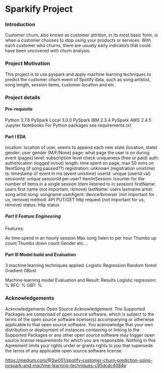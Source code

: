 # Sparkify Project

### Introduction

Customer churn, also known as customer attrition, in its most basic form, is when a customer chooses to stop using your products or services. With each customer who churns, there are usually early indicators that could have been uncovered with churn analysis.

### Project Motivation

This project is to use pyspark and apply machine learning techniques to predict the customer churn event of Spotify data, such as song artistist, song length, session items, customer location and etc.

### Project details

#### Pre-requisite

Python 3.7.6
PySpark Local 3.0.0
PySpark IBM 2.3.4
PySpark AWS 2.4.5
Jupyter Notebooks
For Python packages see requirements.txt


#### Part I EDA

location: location of user, seems to append each new state (location, state)
gender: user gender (M/F/None)
page: what page the user is on during event (pages)
level: subscription level check uniqueness (free or paid)
auth: authenication (logged in/out)
length: time spent on page, max 50 mins on NextSong (if song paused??)
registration: unknown (registration unixtime)
ts: timestamp of event in ms (event unixtime)
userId: unique (userId val)
sessionId: unique sessionId per user?
itemInSession: lcounter for the number of items in a single session (item listened to in session)
firstName: users first name (not important, remove)
lastName: users lastname
artist: song artist
song: songname
userAgent: device/browser (not important for us, remove)
method: API PUT/GET http request (not important for us, remove)
status: http status

##### Part II Feature Engineering

Features:

Av time spend in an hourly session
Max song listen to per hour 
Thumbs up count
Thumbs down count
Gender
etc....

#### Part III Model build and Evaluation
3 machine learning techniques applied:
Logistic Regression
Random forest
Gradient GBost

Machine learning model Evaluation and Result:
Results
Logistic regression: %
RFC: %
GBT: %

### Acknowledgements

Acknowledgements Open Source Acknowledgement. The Supported Packages are comprised of open source software, which is subject to the terms of the open source software license(s) accompanying or otherwise applicable to that open source software. You acknowledge that your own distribution or deployment of instances containing or linking to the Supported Packages or any other open source software may trigger open source license requirements for which you are responsible. Nothing in this Agreement limits your rights under or grants rights to you that supersede the terms of any applicable open source software license.

https://medium.com/@Sw001/spotify-customer-churn-prediction-using-pyspark-and-machine-learning-techniques-c95dcdc4084e
